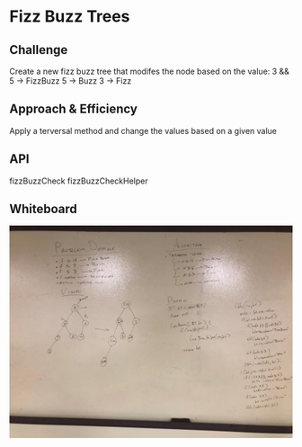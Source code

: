 # Fizz Buzz Trees

## Challenge
Create a new fizz buzz tree that modifes the node based on the value:
3 && 5 -> FizzBuzz
5 -> Buzz
3 -> Fizz

## Approach & Efficiency
Apply a terversal method and change the values based on a given value

## API
fizzBuzzCheck
fizzBuzzCheckHelper

## Whiteboard
![Fizz Buzz Tree Whiteboard](../../assets/fizzBuzzTree-whiteboard.jpg)